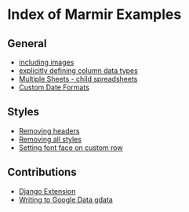 Index of Marmir Examples
========================

## General

* [including images](tests/basic_tests.py#L106-L120)
* [explicitly defining column data types](tests/basic_tests.py#L106-L120)
* [Multiple Sheets - child spreadsheets](tests/multi_sheets.py#L13-L40)
* [Custom Date Formats](tests/api_tests.py#L8)

## Styles

* [Removing headers](tests/customize_tests.py#L25-L38)
* [Removing all styles](tests/customize_tests.py#L41-L54)
* [Setting font face on custom row](tests/customize_tests.py#L57-L69)

## Contributions

* [Django Extension](tests/django_tests.py#L32-L40)
* [Writing to Google Data gdata](tests/gdata_tests.py#L21-L45)


